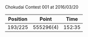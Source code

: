 Chokudai Contest 001 at 2016/03/20

| Position | Point | Time |
|:--:|:--:|:--:|
| 193/225 | 555296(4) | 152:35 |